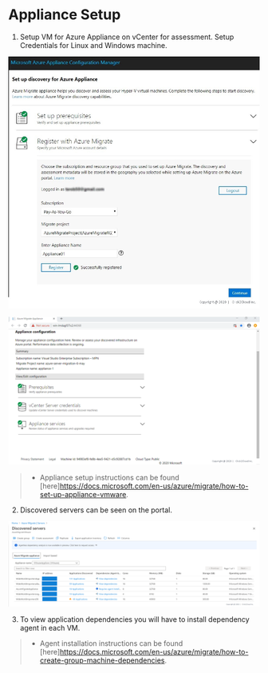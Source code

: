 # Appliance Setup

1. Setup VM for Azure Appliance on vCenter for assessment. Setup Credentials for Linux and Windows machine.
<p>
<kbd>
  <img src="../images/prerequisites/Register-with-Azure-Migrate.jpg">
</kbd></p>

<p><kbd>
  <img src="../images/prerequisites/prereq3.PNG">
</kbd></p>

>- Appliance setup instructions can be found [here]https://docs.microsoft.com/en-us/azure/migrate/how-to-set-up-appliance-vmware.

2. Discovered servers can be seen on the portal.
<p>
<kbd>
  <img src="../images/WWI-eCommerce/server-assessment-2.PNG">
</kbd></p>

3. To view application dependencies you will have to install dependency agent in each VM.
>- Agent installation instructions can be found [here]https://docs.microsoft.com/en-us/azure/migrate/how-to-create-group-machine-dependencies.